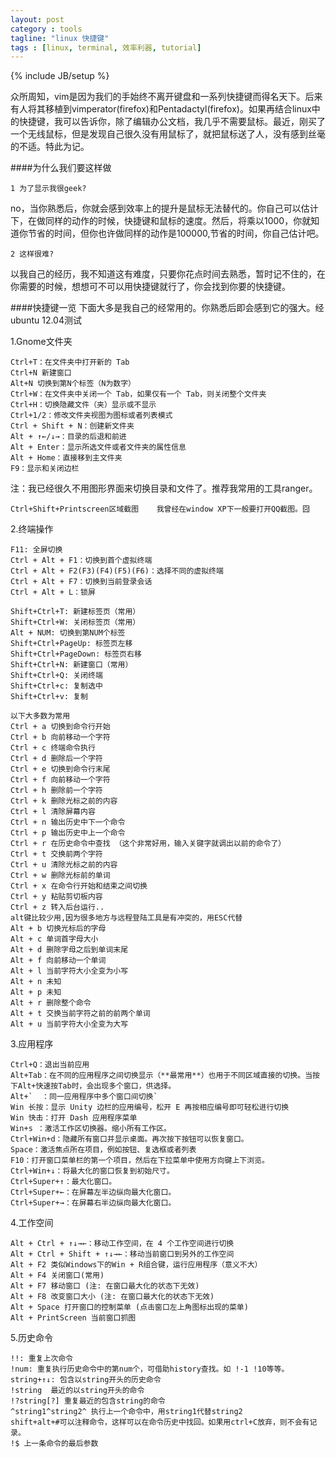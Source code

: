 ```yaml
---
layout: post
category : tools 
tagline: "linux 快捷键"
tags : [linux, terminal, 效率利器, tutorial]
---
```

{% include JB/setup %}

众所周知，vim是因为我们的手始终不离开键盘和一系列快捷键而得名天下。后来有人将其移植到vimperator(firefox)和Pentadactyl(firefox)。如果再结合linux中的快捷键，我可以告诉你，除了编辑办公文档，我几乎不需要鼠标。最近，刚买了一个无线鼠标，但是发现自己很久没有用鼠标了，就把鼠标送了人，没有感到丝毫的不适。特此为记。

####为什么我们要这样做

    1 为了显示我很geek?
no，当你熟悉后，你就会感到效率上的提升是鼠标无法替代的。你自己可以估计下，在做同样的动作的时候，快捷键和鼠标的速度。然后，将乘以1000，你就知道你节省的时间，但你也许做同样的动作是100000,节省的时间，你自己估计吧。

    2 这样很难?
以我自己的经历，我不知道这有难度，只要你花点时间去熟悉，暂时记不住的，在你需要的时候，想想可不可以用快捷键就行了，你会找到你要的快捷键。

####快捷键一览
下面大多是我自己的经常用的。你熟悉后即会感到它的强大。经ubuntu 12.04测试

1.Gnome文件夹

    Ctrl+T：在文件夹中打开新的 Tab          
    Ctrl+N 新建窗口               
    Alt+N 切换到第N个标签（N为数字）      
    Ctrl+W：在文件夹中关闭一个 Tab，如果仅有一个 Tab，则关闭整个文件夹
    Ctrl+H：切换隐藏文件（夹）显示或不显示
    Ctrl+1/2：修改文件夹视图为图标或者列表模式
    Ctrl + Shift + N：创建新文件夹
    Alt + ↑←/↓→：目录的后退和前进              
    Alt + Enter：显示所选文件或者文件夹的属性信息
    Alt + Home：直接移到主文件夹       
    F9：显示和关闭边栏
注：我已经很久不用图形界面来切换目录和文件了。推荐我常用的工具ranger。

    Ctrl+Shift+Printscreen区域截图    我曾经在window XP下一般要打开QQ截图。囧


2.终端操作

    F11: 全屏切换
    Ctrl + Alt + F1：切换到首个虚拟终端
    Ctrl + Alt + F2(F3)(F4)(F5)(F6)：选择不同的虚拟终端
    Ctrl + Alt + F7：切换到当前登录会话
    Ctrl + Alt + L：锁屏

    Shift+Ctrl+T: 新建标签页（常用）
    Shift+Ctrl+W: 关闭标签页（常用）
    Alt + NUM: 切换到第NUM个标签
    Shift+Ctrl+PageUp: 标签页左移
    Shift+Ctrl+PageDown: 标签页右移
    Shift+Ctrl+N: 新建窗口（常用）  
    Shift+Ctrl+Q: 关闭终端
    Shift+Ctrl+c: 复制选中
    Shift+Ctrl+v: 复制

    以下大多数为常用
    Ctrl + a 切换到命令行开始
    Ctrl + b 向前移动一个字符
    Ctrl + c 终端命令执行
    Ctrl + d 删除后一个字符
    Ctrl + e 切换到命令行末尾
    Ctrl + f 向前移动一个字符
    Ctrl + h 删除前一个字符
    Ctrl + k 删除光标之前的内容
    Ctrl + l 清除屏幕内容
    Ctrl + n 输出历史中下一个命令
    Ctrl + p 输出历史中上一个命令
    Ctrl + r 在历史命令中查找 （这个非常好用，输入关键字就调出以前的命令了）
    Ctrl + t 交换前两个字符
    Ctrl + u 清除光标之前的内容
    Ctrl + w 删除光标前的单词
    Ctrl + x 在命令行开始和结束之间切换
    Ctrl + y 粘贴剪切板内容
    Ctrl + z 转入后台运行..
    alt键比较少用,因为很多地方与远程登陆工具是有冲突的，用ESC代替
    Alt + b 切换光标后的字母
    Alt + c 单词首字母大小
    Alt + d 删除字母之后到单词末尾
    Alt + f 向前移动一个单词
    Alt + l 当前字符大小全变为小写
    Alt + n 未知
    Alt + p 未知
    Alt + r 删除整个命令
    Alt + t 交换当前字符之前的前两个单词
    Alt + u 当前字符大小全变为大写

3.应用程序

    Ctrl+Q：退出当前应用
    Alt+Tab：在不同的应用程序之间切换显示（**最常用**）也用于不同区域直接的切换。当按下Alt+快速按Tab时，会出现多个窗口，供选择。
    Alt+`  ：同一应用程序中多个窗口间切换`
    Win 长按：显示 Unity 边栏的应用编号，松开 E 再按相应编号即可轻松进行切换  
    Win 快击：打开 Dash 应用程序菜单
    Win+s ：激活工作区切换器。缩小所有工作区。
    Ctrl+Win+d：隐藏所有窗口并显示桌面。再次按下按钮可以恢复窗口。
    Space：激活焦点所在项目，例如按钮、复选框或者列表
    F10：打开窗口菜单栏的第一个项目，然后在下拉菜单中使用方向键上下浏览。
    Ctrl+Win+↓：将最大化的窗口恢复到初始尺寸。
    Ctrl+Super+↑：最大化窗口。
    Ctrl+Super+←：在屏幕左半边纵向最大化窗口。
    Ctrl+Super+→：在屏幕右半边纵向最大化窗口。

4.工作空间

    Alt + Ctrl + ↑↓→←：移动工作空间，在 4 个工作空间进行切换
    Alt + Ctrl + Shift + ↑↓→←：移动当前窗口到另外的工作空间
    Alt + F2 类似Windows下的Win + R组合键，运行应用程序（意义不大）
    Alt + F4 关闭窗口(常用)
    Alt + F7 移动窗口 (注: 在窗口最大化的状态下无效)
    Alt + F8 改变窗口大小 (注: 在窗口最大化的状态下无效)
    Alt + Space 打开窗口的控制菜单 (点击窗口左上角图标出现的菜单)
    Alt + PrintScreen 当前窗口抓图
    
5.历史命令

    !!: 重复上次命令
    !num: 重复执行历史命令中的第num个，可借助history查找。如 !-1 !10等等。
    string+↑↓: 包含以string开头的历史命令
    !string  最近的以string开头的命令
    !?string[?] 重复最近的包含string的命令
    ^string1^string2^ 执行上一个命令中，用string1代替string2
    shift+alt+#可以注释命令，这样可以在命令历史中找回。如果用ctrl+C放弃，则不会有记录。
    !$ 上一条命令的最后参数



